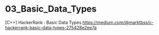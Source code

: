 # 03_Basic_Data_Types
[C++] HackerRank : Basic Data Types
https://medium.com/@marktbss/c-hackerrank-basic-data-types-275428e2ee7a

